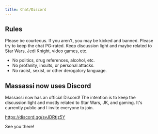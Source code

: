 ```yaml
---
title: Chat/Discord
---
```


## Rules

Please be courteous.  If you aren't, you may be kicked and banned.  Please try
to keep the chat PG-rated.  Keep discussion light and maybe related to Star
Wars, Jedi Knight, video games, etc.

* No politics, drug references, alcohol, etc.
* No profanity, insults, or personal attacks.
* No racist, sexist, or other derogatory language.

## Massassi now uses Discord

Massassi now has an official Discord! The intention is to keep the discussion light and mostly related to Star Wars, JK, and gaming. It's currently public and I invite everyone to join.

<a href="https://discord.gg/svJDRtjz5Y">https://discord.gg/svJDRtjz5Y</a>

See you there!

